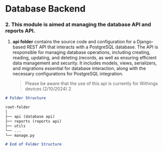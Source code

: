 # Database Backend

### 2. **This module is aimed at managing the database API and reports API.**

1. **api folder** contains the source code and configuration for a Django-based REST API that interacts with a PostgreSQL database. The API is responsible for managing database operations, including creating, reading, updating, and deleting (records, as well as ensuring efficient data management and security. It includes models, views, serializers, and migrations essential for database interaction, along with the necessary configurations for PostgreSQL integration.
   > Please be aware that the use of this api is currently for Withings devices (2/10/2024)
2

```markdown
# Folder Structure

root-folder
│
├── api (database api)
├── reports (reports api)
├── utils
└── ...
└── manage.py

# End of Folder Structure


